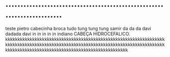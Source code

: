 # ........................................................................


teste pietro
cabecinha broca tudo
tung tung tung samir
da da da davi dadada davi
in in in in in indiano
CABEÇA HIDROCEFALICO.
kkkkkkkkkkkkkkkkkkkkkkkkkkkkkkkkkkkkkkkkkkkkkkkkkkkkkkkkkkkkkkkkkkkkkkkkkkkkkkkkkkkkkkkkkkkkkkkkkkkkkkkkkkkkkkkkkkkkkkkkkkkkkkkkkkkkkkkkkkkkkkkkkkkkkkkkkkkkkkkkkkkkkkkkkkkkkkkkkkkk
